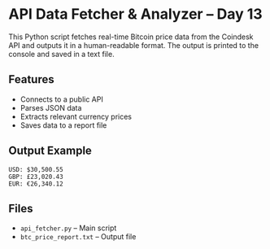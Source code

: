 # API Data Fetcher & Analyzer – Day 13

This Python script fetches real-time Bitcoin price data from the Coindesk API and outputs it in a human-readable format. The output is printed to the console and saved in a text file.

## Features
- Connects to a public API
- Parses JSON data
- Extracts relevant currency prices
- Saves data to a report file

## Output Example
```
USD: $30,500.55  
GBP: £23,020.43  
EUR: €26,340.12  
```

## Files
- `api_fetcher.py` – Main script
- `btc_price_report.txt` – Output file